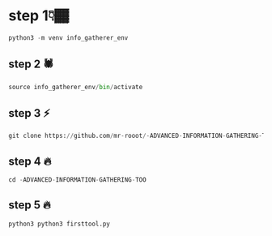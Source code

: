 
# step 1👇🏾
```python
python3 -m venv info_gatherer_env
```
## step 2 🕷️
```python
source info_gatherer_env/bin/activate
```
## step 3 ⚡
```python
git clone https://github.com/mr-rooot/-ADVANCED-INFORMATION-GATHERING-TOOL.git
```
## step 4 🔥 
```python
cd -ADVANCED-INFORMATION-GATHERING-TOO
```
## step 5 🔥 
```python
python3 python3 firsttool.py
```
